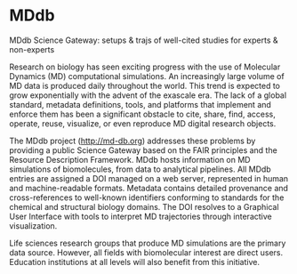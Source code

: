# MDdb
MDdb Science Gateway: setups & trajs of well-cited studies for experts & non-experts

Research on biology has seen exciting progress with the use of Molecular Dynamics (MD) computational simulations. An increasingly large volume of MD data is produced daily throughout the world. This trend is expected to grow exponentially with the advent of the exascale era. The lack of a global standard, metadata definitions, tools, and platforms that implement and enforce them has been a significant obstacle to cite, share, find, access, operate, reuse, visualize, or even reproduce MD digital research objects. 

The MDdb project (http://md-db.org) addresses these problems by providing a public Science Gateway based on the FAIR principles and the Resource Description Framework. MDdb hosts information on MD simulations of biomolecules, from data to analytical pipelines. All MDdb entries are assigned a DOI managed on a web server, represented in human and machine-readable formats. Metadata contains detailed provenance and cross-references to well-known identifiers conforming to standards for the chemical and structural biology domains. The DOI resolves to a Graphical User Interface with tools to interpret MD trajectories through interactive visualization.

Life sciences research groups that produce MD simulations are the primary data source. However, all fields with biomolecular interest are direct users. Education institutions at all levels will also benefit from this initiative. 
